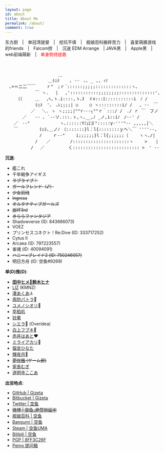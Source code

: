 ```yaml
---
layout: page
id: about
title: About Me
permalink: /about/
comment: true
---
```

东方厨　\|　单冠湾提督　\|　挖坑不填　\|　舰娘百科搬砖苦力　\|　喜爱萌豚游戏的friends　\|　Falcom控　\|　沉迷 EDM Arrange　\| JAVA黑　\|　Apple黑　\|　web前端萌新　\|　<font color="red">单身狗待拯救</font>

<br>

<pre class="aa nue">
　　　　　　　 　 　 　 ＿
　　　　　　　　　　＿(○) 　 , ‐-　､､ _ ,, ｨｧ
　､=＝ニ二￣￣　　 ｒ"　;ｒ´::::::;;;;;::::::::::::::ヽ､
　　　　　　　￣ ヽ.　 |　 ,':::::::::::;;;;;;;;::::::::::::::',:::i　　.,ﾍ　））
　　　（（　　　＿　 ,ﾍ,ゝ.i::::,ゝ､ﾇ　ゞv:::ｴ:::::::::::i　ﾉ /　　　　　|＼
　　　　　　　(○)　'､　､ﾚ;;;;| ○　　 ○ ヽ:::::::::i/ /　 , -‐　￣　 >
　　　　　　／　 ＼. ヽ ヽ;;;;|""r-‐‐┐""ｒ｀:::/ /　./ ｒ ￣　フノ
　　　　／　　-‐ ､ `‐-ソ.:::.ゝ,ヽ､__,ﾉ _ノ,i::iﾉ　/-‐' /
　　／　-‐"　　　　　　　ヽ､::::::Yﾐｭｴ彡":::::γ‐'''"‐- ,,,,,|＼
　　￣　　　　　(○)､＿ノﾉ　〈:::::::}l：l{::::::::ｙへ＼￣ ''''‐-,　　>
　　　　　　　　/　　 ｒ-‐"　　 i;;;;;;}l：l{;;;;;;（　　 ヽヽ､/|　/／
　　　　　　　/　　／　　　　 /::::::::::::::::::::::ヽ　　 >　　|
　　　　　　/　 ／　　　　　 く:::::::::::::::::::::::::: >　' ‐‐--'
</pre>

__沉迷__:

* 艦これ
* 千年戦争アイギス
* ~~ラブライブ！~~
* ~~ガールフレンド（♪）~~
* ~~少女前线~~
* ~~Ingress~~
* ~~オルタナティブガールズ~~
* ~~崩坏3rd~~
* ~~きららファンタジア~~
* Shadowverse (ID: 843666073)
* VOEZ
* プリンセスコネクト！Re:Dive (ID: 333717252)
* Cytus Ⅱ
* Arcaea (ID: 797223557)
* 雀魂 (ID: 40094091)
* ~~ハニー×ブレイド2 (ID: 750246057)~~
* 明日方舟 (ID: 空鱼#9269)

__单(D)推(D)__:

* **[田中ヒメ🥕鈴木ヒナ](https://www.youtube.com/channel/UCFv2z4iM5vHrS8bZPq4fHQQ)**
* [LIZ](https://www.youtube.com/channel/UCRMpIxnySp7Fy5SbZ8dBv2w) (KMNZ)
* [湊あくあ](https://www.youtube.com/channel/UC1opHUrw8rvnsadT-iGp7Cg)⚓️
* [周防パトラ](https://www.youtube.com/channel/UCeLzT-7b2PBcunJplmWtoDg)🦀
* [ユメノシオリ](https://www.youtube.com/channel/UCH0ObmokE-zUOeihkKwWySA)🍄
* [早稻叽](https://space.bilibili.com/1950658/)
* [铃果](https://space.bilibili.com/416203727/)
* [シエラ](https://www.youtube.com/channel/UCupCAZz1l52vV8m-dvaoBVQ)🦋 (Overidea)
* [白上フブキ](https://www.youtube.com/channel/UCdn5BQ06XqgXoAxIhbqw5Rg)🌽
* [赤井はあと](https://www.youtube.com/channel/UC1CfXB_kRs3C-zaeTG3oGyg)❤️
* [ミライアカリ](https://www.youtube.com/channel/UCMYtONm441rBogWK_xPH9HA)🦋
* [猫宮ひなた](https://www.youtube.com/channel/UCevD0wKzJFpfIkvHOiQsfLQ)
* [輝夜月](https://www.youtube.com/channel/UCQYADFw7xEJ9oZSM5ZbqyBw)🍤
* ~~[夢咲楓](https://www.youtube.com/channel/UC2ZVDmnoZAOdLt7kI7Uaqog) (ゲーム部)~~
* [家長むぎ](https://www.youtube.com/channel/UC_GCs6GARLxEHxy1w40d6VQ)
* [道明寺ここあ](https://www.youtube.com/channel/UCCebk1_w5oiMUTRxdNJq0sA)

__出没地点__:

* [GitHub \| Gizeta](https://github.com/Gizeta)
* [Bitbucket \| Gizeta](https://bitbucket.org/Gizeta_sf/)
* [Twitter \| 空鱼](https://twitter.com/Gizeta_sf)
* ~~[微博 \| 空鱼_绝赞拖延中](http://weibo.com/gizeta)~~
* [舰娘百科 \| 空鱼](https://zh.kcwiki.moe/wiki/User:%E7%A9%BA%E9%B1%BC)
* [Bangumi \| 空鱼](http://bgm.tv/user/gizeta)
* [Steam \| 空鱼UMA](http://steamcommunity.com/id/gizeta/)
* [Bilibili \| 空鱼](http://space.bilibili.com/31625/#!/index)
* [PGP \| 8FF3C26F](https://pgp.mit.edu/pks/lookup?op=vindex&search=0x2AD041B88FF3C26F)
* [Peing 提问箱](https://peing.net/zh-CN/gizeta_sf)
